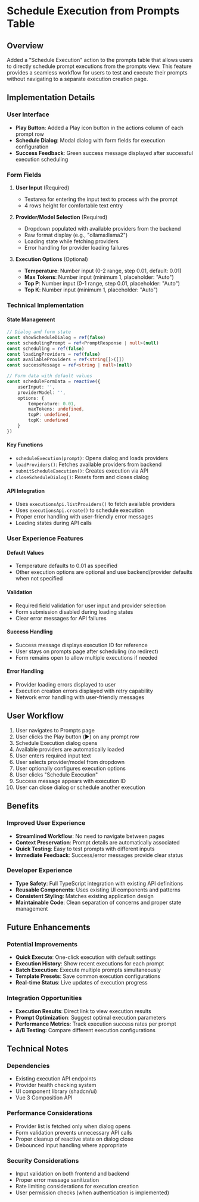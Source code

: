# Schedule Execution from Prompts Table

## Overview
Added a "Schedule Execution" action to the prompts table that allows users to directly schedule prompt executions from the prompts view. This feature provides a seamless workflow for users to test and execute their prompts without navigating to a separate execution creation page.

## Implementation Details

### User Interface
- **Play Button**: Added a Play icon button in the actions column of each prompt row
- **Schedule Dialog**: Modal dialog with form fields for execution configuration
- **Success Feedback**: Green success message displayed after successful execution scheduling

### Form Fields
1. **User Input** (Required)
   - Textarea for entering the input text to process with the prompt
   - 4 rows height for comfortable text entry

2. **Provider/Model Selection** (Required)
   - Dropdown populated with available providers from the backend
   - Raw format display (e.g., "ollama:llama2")
   - Loading state while fetching providers
   - Error handling for provider loading failures

3. **Execution Options** (Optional)
   - **Temperature**: Number input (0-2 range, step 0.01, default: 0.01)
   - **Max Tokens**: Number input (minimum 1, placeholder: "Auto")
   - **Top P**: Number input (0-1 range, step 0.01, placeholder: "Auto")
   - **Top K**: Number input (minimum 1, placeholder: "Auto")

### Technical Implementation

#### State Management
```typescript
// Dialog and form state
const showScheduleDialog = ref(false)
const schedulingPrompt = ref<PromptResponse | null>(null)
const scheduling = ref(false)
const loadingProviders = ref(false)
const availableProviders = ref<string[]>([])
const successMessage = ref<string | null>(null)

// Form data with default values
const scheduleFormData = reactive({
    userInput: '',
    providerModel: '',
    options: {
        temperature: 0.01,
        maxTokens: undefined,
        topP: undefined,
        topK: undefined
    }
})
```

#### Key Functions
- `scheduleExecution(prompt)`: Opens dialog and loads providers
- `loadProviders()`: Fetches available providers from backend
- `submitScheduleExecution()`: Creates execution via API
- `closeScheduleDialog()`: Resets form and closes dialog

#### API Integration
- Uses `executionsApi.listProviders()` to fetch available providers
- Uses `executionsApi.create()` to schedule execution
- Proper error handling with user-friendly error messages
- Loading states during API calls

### User Experience Features

#### Default Values
- Temperature defaults to 0.01 as specified
- Other execution options are optional and use backend/provider defaults when not specified

#### Validation
- Required field validation for user input and provider selection
- Form submission disabled during loading states
- Clear error messages for API failures

#### Success Handling
- Success message displays execution ID for reference
- User stays on prompts page after scheduling (no redirect)
- Form remains open to allow multiple executions if needed

#### Error Handling
- Provider loading errors displayed to user
- Execution creation errors displayed with retry capability
- Network error handling with user-friendly messages

## User Workflow

1. User navigates to Prompts page
2. User clicks the Play button (▶️) on any prompt row
3. Schedule Execution dialog opens
4. Available providers are automatically loaded
5. User enters required input text
6. User selects provider/model from dropdown
7. User optionally configures execution options
8. User clicks "Schedule Execution"
9. Success message appears with execution ID
10. User can close dialog or schedule another execution

## Benefits

### Improved User Experience
- **Streamlined Workflow**: No need to navigate between pages
- **Context Preservation**: Prompt details are automatically associated
- **Quick Testing**: Easy to test prompts with different inputs
- **Immediate Feedback**: Success/error messages provide clear status

### Developer Experience
- **Type Safety**: Full TypeScript integration with existing API definitions
- **Reusable Components**: Uses existing UI components and patterns
- **Consistent Styling**: Matches existing application design
- **Maintainable Code**: Clean separation of concerns and proper state management

## Future Enhancements

### Potential Improvements
- **Quick Execute**: One-click execution with default settings
- **Execution History**: Show recent executions for each prompt
- **Batch Execution**: Execute multiple prompts simultaneously
- **Template Presets**: Save common execution configurations
- **Real-time Status**: Live updates of execution progress

### Integration Opportunities
- **Execution Results**: Direct link to view execution results
- **Prompt Optimization**: Suggest optimal execution parameters
- **Performance Metrics**: Track execution success rates per prompt
- **A/B Testing**: Compare different execution configurations

## Technical Notes

### Dependencies
- Existing execution API endpoints
- Provider health checking system
- UI component library (shadcn/ui)
- Vue 3 Composition API

### Performance Considerations
- Provider list is fetched only when dialog opens
- Form validation prevents unnecessary API calls
- Proper cleanup of reactive state on dialog close
- Debounced input handling where appropriate

### Security Considerations
- Input validation on both frontend and backend
- Proper error message sanitization
- Rate limiting considerations for execution creation
- User permission checks (when authentication is implemented)
